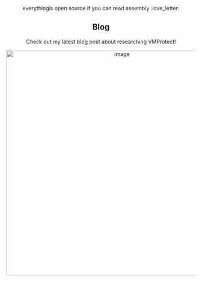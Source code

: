 <div align="center">
  everythingis open source if you can read assembly :love_letter:
  <h2>Blog</h2>
  Check out my latest blog post about researching VMProtect!

  <a href="https://vxcall.github.io/posts/vmprotect-research/"><img width="600" alt="image" src="https://github.com/user-attachments/assets/e8fd5504-c58f-4e47-9e55-3d0a079446dc"></a>
</div>
